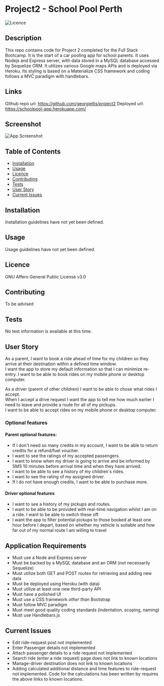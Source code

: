 # Project2 - School Pool Perth

  ![Licence](https://img.shields.io/static/v1?label=Licence&message=GNU%20Affero%20General%20Public%20License%20v3.0&color=blue)

## Description  
This repo contains code for Project 2 completed for the Full Stack Bootcamp.  It is the start of a car pooling app for school parents.  It uses Nodejs and Express server, with data stored in a MySQL database accessed by Sequelize ORM.  It utilizes various Google maps APIs and is deployed via Heroku.  Its styling is based on a Materialize CSS framework and coding follows a MVC paradigm with handlebars. 

## Links  
Github repo url: https://github.com/georgiellis/project2
Deployed url: https://schoolpool-app.herokuapp.com/

## Screenshot
![App Screenshot](https://github.com/georgiellis/project2/blob/master/public/img/app_screenshot.JPG?raw=true "App Screenshot")

## Table of Contents
* [Installation](#installation)
* [Usage](#usage)
* [Licence](#licence)
* [Contributing](#contributing)
* [Tests](#tests) 
* [User Story](#user_story) 
* [Current Issues](#issues) 


## Installation <a name="installation"></a>
Installation guidelines have not yet been defined. 

## Usage <a name="usage"></a>
Usage guidelines have not yet been defined. 

## Licence <a name="licence"></a>
GNU Affero General Public License v3.0 

## Contributing <a name="contributing"></a> 
To be advised 

## Tests <a name="tests"></a>
No test information is available at this time. 


## User Story <a name="user_story"></a>
As a parent, I want to book a ride ahead of time for my children so they arrive at their destination within a defined time window.  
I want the app to store my default information so that I can minimize re-entry.
I want to be able to book rides on my mobile phone or desktop computer.

As a driver (parent of other children) I want to be able to chose what rides I accept.  
When I accept a drive request I want the app to tell me how much earlier I need to leave and provide a route for all of my pickups.  
I want to be able to accept rides on my mobile phone or desktop computer.  

### Optional features

#### Parent optional features:
* If I don't need so many credits in my account, I want to be able to return credits for a refund/fuel voucher. 
* I want to see the ratings of my accepted passengers.
* I want to know when my driver is going to arrive and be informed by SMS 10 minutes before arrival time and when they have arrived.
* I want to be able to see a history of my children's rides.
* I want to see the rating of my assigned driver.
* If I do not have enough credits, I want to be able to purchase more.

#### Driver optional features
* I want to see a history of my pickups and routes.
* I want to be able to be provided with real-time navigation whilst I am on a ride.  I want to be able to switch these off.
* I want the app to filter potential pickups to those booked at least one hour before I depart, based on whether my vehicle is suitable and how far out of my normal route I am willing to travel

## Application Requirements
* Must use a Node and Express server
* Must be backed by a MySQL database and an ORM (not necessarily Sequelize)
* Must utilize both GET and POST routes for retrieving and adding new data
* Must be deployed using Heroku (with data)
* Must utilize at least one new third-party API
* Must have a polished UI
* Must use a CSS framework _other than_ Bootstrap
* Must follow MVC paradigm
* Must meet good quality coding standards (indentation, scoping, naming)
* Must use Handlebars.js

## Current Issues  <a name="issues"></a>
* Edit ride-request post not implemented
* Enter Passenger details not implemented
* Attach passenger details to a ride request not implemented
* Search ride (enter a ride request) page does not link to known locations
* Manage-driver destination does not link to known locations
* Adding calculated additional distance and time features to ride-request not implemented.  Code for the calculations has been written by requires the above links to known locations.


